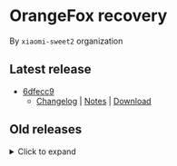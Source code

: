 # OrangeFox recovery

By `xiaomi-sweet2` organization

## Latest release

- [6dfecc9](releases/6dfecc9/README.md)
  - [Changelog](releases/6dfecc9/README.md#changelog) | [Notes](releases/6dfecc9/README.md#notes) | [Download](releases/6dfecc9/README.md#download)

## Old releases

<details>
<summary>Click to expand</summary>

- ... (no older releases now)

</details>